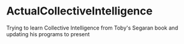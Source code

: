 ActualCollectiveIntelligence
============================

Trying to learn Collective Intelligence from Toby's Segaran book and updating his programs to present
